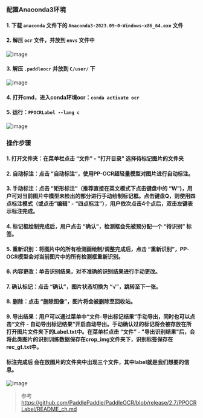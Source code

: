 ### 配置Anaconda3环境

#### 1. 下载 ```anaconda``` 文件下的 ```Anaconda3-2023.09-0-Windows-x86_64.exe``` 文件
#### 2. 解压 ```ocr``` 文件，并放到 ```envs``` 文件中
![image](https://github.com/wangyin717/Blog/assets/52401019/dc1973e7-bd81-4b16-9584-6dd175087435)

#### 3. 解压 ```.paddleocr``` 并放到 ```C/user/``` 下
![image](https://github.com/wangyin717/Blog/assets/52401019/53474990-6d2c-4b2e-94f3-eba7c7169def)

#### 4. 打开cmd，进入conda环境ocr：```conda activate ocr```
#### 5. 运行：```PPOCRLabel --lang c```
![image](https://github.com/wangyin717/Blog/assets/52401019/01fe5152-a33f-4584-b936-44d6eaf962fa)

### 操作步骤
#### 1. 打开文件夹：在菜单栏点击 “文件” - "打开目录" 选择待标记图片的文件夹
#### 2. 自动标注：点击 ”自动标注“，使用PP-OCR超轻量模型对图片进行自动标注。
#### 3. 手动标注：点击 “矩形标注”（推荐直接在英文模式下点击键盘中的 “W”)，用户可对当前图片中模型未检出的部分进行手动绘制标记框。点击键盘Q，则使用四点标注模式（或点击“编辑” - “四点标注”），用户依次点击4个点后，双击左键表示标注完成。
#### 4. 标记框绘制完成后，用户点击 “确认”，检测框会先被预分配一个 “待识别” 标签。
#### 5. 重新识别：将图片中的所有检测画绘制/调整完成后，点击 “重新识别”，PP-OCR模型会对当前图片中的所有检测框重新识别。
#### 6. 内容更改：单击识别结果，对不准确的识别结果进行手动更改。
#### 7. 确认标记：点击 “确认”，图片状态切换为 “√”，跳转至下一张。
#### 8. 删除：点击 “删除图像”，图片将会被删除至回收站。
#### 9. 导出结果：用户可以通过菜单中“文件-导出标记结果”手动导出，同时也可以点击“文件 - 自动导出标记结果”开启自动导出。手动确认过的标记将会被存放在所打开图片文件夹下的Label.txt中。在菜单栏点击 “文件” - "导出识别结果"后，会将此类图片的识别训练数据保存在crop_img文件夹下，识别标签保存在rec_gt.txt中。

#### 标注完成后 会在放图片的文件夹中出现三个文件，其中label就是我们想要的信息。
![image](https://github.com/wangyin717/Blog/assets/52401019/a337437b-5aae-4f7a-813f-9bfaf56a12e7)



> 参考 https://github.com/PaddlePaddle/PaddleOCR/blob/release/2.7/PPOCRLabel/README_ch.md
